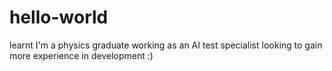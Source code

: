 # hello-world
learnt
I'm a physics graduate working as an AI test specialist looking to gain more experience in development :)
